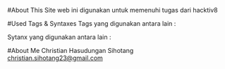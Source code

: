 #About This Site 
 web ini digunakan untuk memenuhi tugas dari hacktiv8 

#Used Tags & Syntaxes
Tags yang digunakan antara lain : 

Sytanx yang digunakan antara lain :

#About Me
Christian Hasudungan Sihotang<br>
christian.sihotang23@gmail.com